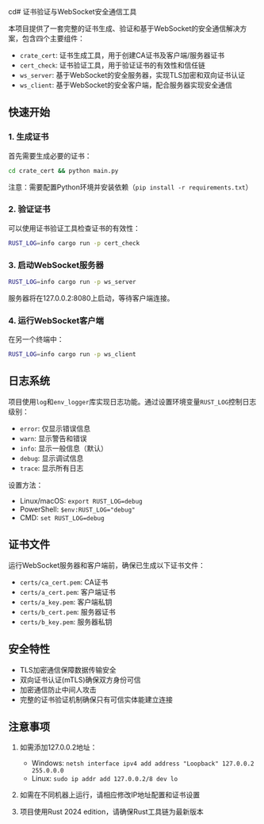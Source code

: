 cd# 证书验证与WebSocket安全通信工具

本项目提供了一套完整的证书生成、验证和基于WebSocket的安全通信解决方案，包含四个主要组件：

- `crate_cert`: 证书生成工具，用于创建CA证书及客户端/服务器证书
- `cert_check`: 证书验证工具，用于验证证书的有效性和信任链
- `ws_server`: 基于WebSocket的安全服务器，实现TLS加密和双向证书认证
- `ws_client`: 基于WebSocket的安全客户端，配合服务器实现安全通信

## 快速开始

### 1. 生成证书

首先需要生成必要的证书：

```bash
cd crate_cert && python main.py
```

注意：需要配置Python环境并安装依赖（`pip install -r requirements.txt`）

### 2. 验证证书

可以使用证书验证工具检查证书的有效性：

```bash
RUST_LOG=info cargo run -p cert_check
```

### 3. 启动WebSocket服务器

```bash
RUST_LOG=info cargo run -p ws_server
```

服务器将在127.0.0.2:8080上启动，等待客户端连接。

### 4. 运行WebSocket客户端

在另一个终端中：

```bash
RUST_LOG=info cargo run -p ws_client
```

## 日志系统

项目使用`log`和`env_logger`库实现日志功能。通过设置环境变量`RUST_LOG`控制日志级别：

- `error`: 仅显示错误信息
- `warn`: 显示警告和错误
- `info`: 显示一般信息（默认）
- `debug`: 显示调试信息
- `trace`: 显示所有日志

设置方法：
- Linux/macOS: `export RUST_LOG=debug`
- PowerShell: `$env:RUST_LOG="debug"`
- CMD: `set RUST_LOG=debug`

## 证书文件

运行WebSocket服务器和客户端前，确保已生成以下证书文件：
- `certs/ca_cert.pem`: CA证书
- `certs/a_cert.pem`: 客户端证书
- `certs/a_key.pem`: 客户端私钥
- `certs/b_cert.pem`: 服务器证书
- `certs/b_key.pem`: 服务器私钥

## 安全特性

- TLS加密通信保障数据传输安全
- 双向证书认证(mTLS)确保双方身份可信
- 加密通信防止中间人攻击
- 完整的证书验证机制确保只有可信实体能建立连接

## 注意事项

1. 如需添加127.0.0.2地址：
   - Windows: `netsh interface ipv4 add address "Loopback" 127.0.0.2 255.0.0.0`
   - Linux: `sudo ip addr add 127.0.0.2/8 dev lo`

2. 如需在不同机器上运行，请相应修改IP地址配置和证书设置

3. 项目使用Rust 2024 edition，请确保Rust工具链为最新版本
